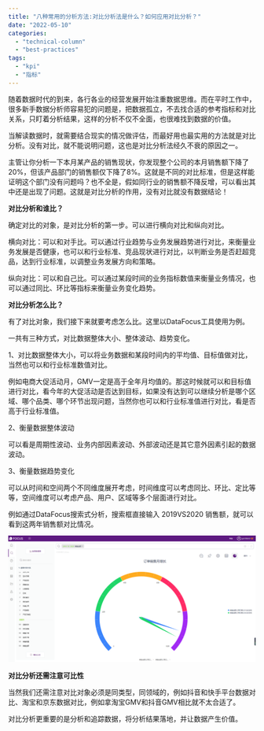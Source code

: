 ```yaml
---
title: "八种常用的分析方法:对比分析法是什么？如何应用对比分析？"
date: "2022-05-10"
categories: 
  - "technical-column"
  - "best-practices"
tags: 
  - "kpi"
  - "指标"
---
```


随着数据时代的到来，各行各业的经营发展开始注重数据思维。而在平时工作中，很多新手数据分析师容易犯的问题是，把数据孤立，不去找合适的参考指标和对比关系，只盯着分析结果，这样的分析不仅不全面，也很难找到数据的价值。

当解读数据时，就需要结合现实的情况做评估，而最好用也最实用的方法就是对比分析。没有对比，就不能说明问题，这也是对比分析法经久不衰的原因之一。

主管让你分析一下本月某产品的销售现状，你发现整个公司的本月销售额下降了20%，但该产品部门的销售额仅下降了8%。这就是不同的对比标准，但是这样能证明这个部门没有问题吗？也不全是，假如同行业的销售额不降反增，可以看出其中还是出现了问题。这就是对比分析的作用，没有对比就没有数据结论！

**对比分析和谁比？**

确定对比的对象，是对比分析的第一步。可以进行横向对比和纵向对比。

横向对比：可以和对手比。可以通过行业趋势与业务发展趋势进行对比，来衡量业务发展是否健康，也可以和行业标准、竞品现状进行对比，以判断业务是否赶超竞品，达到行业标准，以调整业务发展方向和策略。

纵向对比：可以和自己比。可以通过某段时间的业务指标数值来衡量业务情况，也可以通过同比、环比等指标来衡量业务变化趋势。

**对比分析怎么比？**

有了对比对象，我们接下来就要考虑怎么比。这里以DataFocus工具使用为例。

一共有三种方式，对比数据整体大小、整体波动、趋势变化。

1、对比数据整体大小，可以将业务数据和某段时间内的平均值、目标值做对比，当然也可以和行业标准数值对比。

例如电商大促活动月，GMV一定是高于全年月均值的。那这时候就可以和目标值进行对比，看今年的大促活动是否达到目标，如果没有达到可以继续分析是哪个区域、哪个品类、哪个环节出现问题，当然你也可以和行业标准值进行对比，看是否高于行业标准值。

2、衡量数据整体波动

可以看是周期性波动、业务内部因素波动、外部波动还是其它意外因素引起的数据波动。

3、衡量数据趋势变化

可以从时间和空间两个不同维度展开考虑，时间维度可以考虑同比、环比、定比等等，空间维度可以考虑产品、用户、区域等多个层面进行对比。

例如通过DataFocus搜索式分析，搜索框直接输入 2019VS2020 销售额，就可以看到这两年销售额对比情况。

![1651920370(1)](images/1652163155-16519203701.png)

**对比分析还需注意可比性**

当然我们还需注意对比对象必须是同类型，同领域的，例如抖音和快手平台数据对比、淘宝和京东数据对比，例如拿淘宝GMV和抖音GMV相比就不太合适了。

对比分析更重要的是分析和追踪数据，将分析结果落地，并让数据产生价值。
